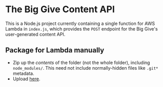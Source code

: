 # The Big Give Content API

This is a Node.js project currently containing a single function for AWS Lambda in `index.js`,
which provides the `POST` endpoint for the Big Give's user-generated content API.

## Package for Lambda manually

* Zip up the *contents* of the folder (not the whole folder), including `node_modules/`. This
  need not include normally-hidden files like `.git*` metadata.
* Upload [here](https://eu-west-2.console.aws.amazon.com/lambda/home?region=eu-west-2#/functions/content-api-post-sandbox?tab=graph).
